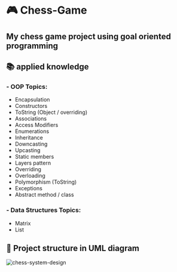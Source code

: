 # 🎮 Chess-Game
## My chess game project using goal oriented programming


## 📚 applied knowledge
### - **OOP Topics:**
- Encapsulation
- Constructors
- ToString (Object / overriding)
- Associations
- Access Modifiers
- Enumerations
- Inheritance
- Downcasting
- Upcasting
- Static members
- Layers pattern
- Overriding
- Overloading
- Polymorphism (ToString)
- Exceptions
- Abstract method / class


### - **Data Structures Topics:**
- Matrix
- List


## 🚨 Project structure in UML diagram

![chess-system-design](https://user-images.githubusercontent.com/96425026/210899741-bed9a5de-aa96-4440-b42c-eac31d599fb6.png)

